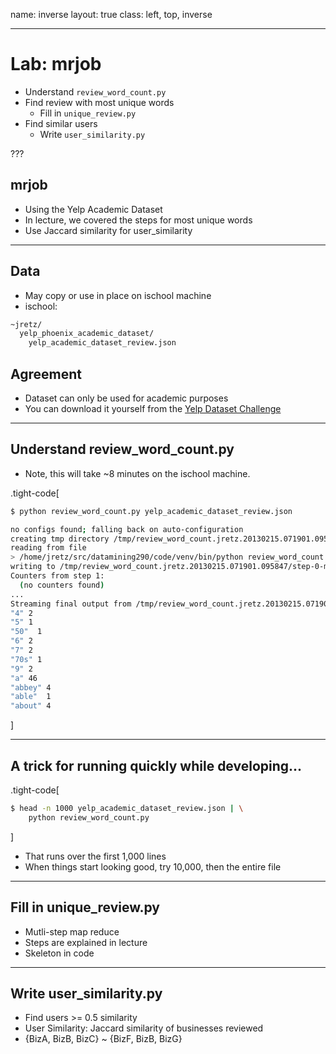 name: inverse
layout: true
class: left, top, inverse

---

# Lab: mrjob

  + Understand ```review_word_count.py```
  + Find review with most unique words
    + Fill in ```unique_review.py```
  + Find similar users
    + Write ```user_similarity.py```

???

## mrjob

  + Using the Yelp Academic Dataset
  + In lecture, we covered the steps for most unique words
  + Use Jaccard similarity for user_similarity

---

## Data

  + May copy or use in place on ischool machine
  + ischool:

```bash
~jretz/
  yelp_phoenix_academic_dataset/
    yelp_academic_dataset_review.json
```

## Agreement

  + Dataset can only be used for academic purposes
  + You can download it yourself from the [Yelp Dataset Challenge](http://www.yelp.com/dataset_challenge/)

---

## Understand review_word_count.py

  + Note, this will take ~8 minutes on the ischool machine.

.tight-code[
```bash
$ python review_word_count.py yelp_academic_dataset_review.json

no configs found; falling back on auto-configuration
creating tmp directory /tmp/review_word_count.jretz.20130215.071901.095847
reading from file
> /home/jretz/src/datamining290/code/venv/bin/python review_word_count.py --step-num=0 --mapper /tmp/review_word_count.jretz.20130215.071901.095847/input_part-00000
writing to /tmp/review_word_count.jretz.20130215.071901.095847/step-0-mapper_part-00000
Counters from step 1:
  (no counters found)
...
Streaming final output from /tmp/review_word_count.jretz.20130215.071901.095847/output
"4" 2
"5" 1
"50"  1
"6" 2
"7" 2
"70s" 1
"9" 2
"a" 46
"abbey" 4
"able"  1
"about" 4
```
]

---

## A trick for running quickly while developing...

.tight-code[
```bash
$ head -n 1000 yelp_academic_dataset_review.json | \
    python review_word_count.py
```
]

+ That runs over the first 1,000 lines
+ When things start looking good, try 10,000, then the entire file

---

## Fill in unique_review.py

  + Mutli-step map reduce
  + Steps are explained in lecture
  + Skeleton in code

---

## Write user_similarity.py

  + Find users >= 0.5 similarity
  + User Similarity: Jaccard similarity of businesses reviewed
  + {BizA, BizB, BizC} ~ {BizF, BizB, BizG}
